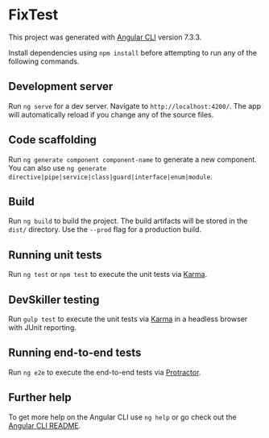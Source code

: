 # FixTest

This project was generated with [Angular CLI](https://github.com/angular/angular-cli) version 7.3.3.

Install dependencies using `npm install` before attempting to run any of the following commands.

## Development server

Run `ng serve` for a dev server. Navigate to `http://localhost:4200/`. The app will automatically reload if you change any of the source files.

## Code scaffolding

Run `ng generate component component-name` to generate a new component. You can also use `ng generate directive|pipe|service|class|guard|interface|enum|module`.

## Build

Run `ng build` to build the project. The build artifacts will be stored in the `dist/` directory. Use the `--prod` flag for a production build.

## Running unit tests

Run `ng test` or `npm test` to execute the unit tests via [Karma](https://karma-runner.github.io).

## DevSkiller testing

Run `gulp test` to execute the unit tests via [Karma](https://karma-runner.github.io) in a headless browser with JUnit reporting.

## Running end-to-end tests

Run `ng e2e` to execute the end-to-end tests via [Protractor](http://www.protractortest.org/).

## Further help

To get more help on the Angular CLI use `ng help` or go check out the [Angular CLI README](https://github.com/angular/angular-cli/blob/master/README.md).
